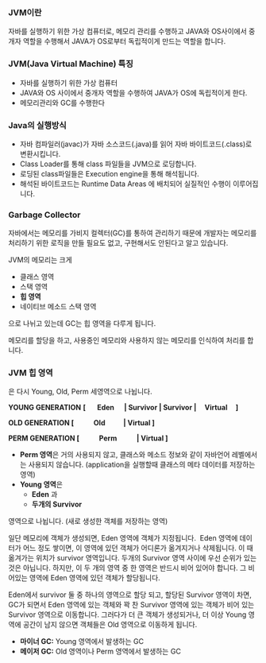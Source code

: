 ### JVM이란

자바를 실행하기 위한 가상 컴퓨터로, 메모리 관리를 수행하고 JAVA와 OS사이에서 중개자 역할을 수행해서 JAVA가 OS로부터 독립적이게 만드는 역할을 합니다.

### **JVM(Java Virtual Machine) 특징**

- 자바를 실행하기 위한 가상 컴퓨터
- JAVA와 OS 사이에서 중개자 역할을 수행하여 JAVA가 OS에 독립적이게 한다.
- 메모리관리와 GC를 수행한다

### Java의 실행방식

- 자바 컴파일러(javac)가 자바 소스코드(.java)를 읽어 자바 바이트코드(.class)로 변환시킵니다.
- Class Loader를 통해 class 파일들을 JVM으로 로딩합니다.
- 로딩된 class파일들은 Execution engine을 통해 해석됩니다.
- 해석된 바이트코드는 Runtime Data Areas 에 배치되어 실질적인 수행이 이루어집니다.

### **Garbage Collector**

자바에서는 메모리를 가비지 컬렉터(GC)를 통하여 관리하기 때문에 개발자는 메모리를 처리하기 위한 로직을 만들 필요도 없고, 구현해서도 안된다고 알고 있습니다.

JVM의 메모리는 크게 

- 클래스 영역
- 스택 영역
- **힙 영역**
- 네이티브 메소드 스택 영역

으로 나뉘고 있는데 GC는 힙 영역을 다루게 됩니다.

메모리를 할당을 하고, 사용중인 메모리와 사용하지 않는 메모리를 인식하여 처리를 합니다.

### JVM 힙 영역

은 다시 Young, Old, Perm 세영역으로 나뉩니다.

**YOUNG GENERATION** **[       Eden      | Survivor | Survivor |     Virtual     ]**

**OLD GENERATION [            Old           | Virtual ]**

**PERM GENERATION [            Perm            | Virtual ]**

- **Perm 영역**은 거의 사용되지 않고, 클래스와 메소드 정보와 같이 자바언어 레벨에서는 사용되지 않습니다. (application을 실행할때 클래스의 메타 데이터를 저장하는 영역)
- **Young 영역**은
    - **Eden** 과
    - **두개의 Survivor**

영역으로 나뉩니다. (새로 생성한 객체를 저장하는 영역)

일단 메모리에 객체가 생성되면, Eden 영역에 객체가 지정됩니다.  Eden 영역에 데이터가 어느 정도 쌓이면, 이 영역에 있던 객체가 어디론가 옮겨지거나 삭제됩니다. 이 때 옮겨가는 위치가 survivor 영역입니다. 두개의 Survivor 영역 사이에 우선 순위가 있는 것은 아닙니다. 하지만, 이 두 개의 영역 중 한 영역은 반드시 비어 있어야 합니다. 그 비어있는 영역에 Eden 영역에 있던 객체가 할당됩니다.

Eden에서 survivor 둘 중 하나의 영역으로 할당 되고, 할당된 Survivor 영역이 차면, GC가 되면서 Eden 영역에 있는 객체와 꽉 찬 Survivor 영역에 있는 객체가 비어 있는 Survivor 영역으로 이동합니다. 그러다가 더 큰 객체가 생성되거나, 더 이상 Young 영역에 공간이 남지 않으면 객체들은 Old 영역으로 이동하게 됩니다.

- **마이너 GC:** Young 영역에서 발생하는 GC
- **메이저 GC:** Old 영역이나 Perm 영역에서 발생하는 GC
